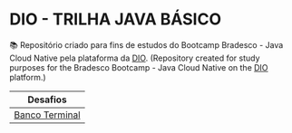 # DIO - TRILHA JAVA BÁSICO

📚 Repositório criado para fins de estudos do Bootcamp Bradesco - Java Cloud Native pela plataforma da [DIO](https://web.dio.me/). (Repository created for study purposes for the Bradesco Bootcamp - Java Cloud Native on the [DIO](https://web.dio.me/) platform.)


|Desafios |
|---------|
|[Banco Terminal](https://github.com/mateuscval/dio-trilha-java-basico/blob/main/conta-banco/src/ContaTerminal.java)
